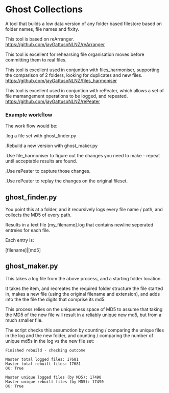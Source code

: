 # Ghost Collections

A tool that builds a low data version of any folder based filestore based on folder names, file names and fixity.

This tool is based on reArranger. https://github.com/jayGattusoNLNZ/reArranger  

This tool is excellent for rehearsing file organisation moves before committing them to real files. 

This tool is excellent used in conjuntion with files_harmoniser, supporting the comparison of 2 folders, looking for duplicates and new files. https://github.com/jayGattusoNLNZ/files_harmoniser 

This tool is excellent used in conjuntion with rePeater, which allows a set of file mamangement operations to be logged, and repeated. https://github.com/jayGattusoNLNZ/rePeater 

### Example workflow

The work flow would be: 

.log a file set with ghost_finder.py

.Rebuild a new version with ghost_maker.py

.Use file_harmoniser to figure out the changes you need to make - repeat until acceptable results are found. 

.Use rePeater to capture those changes. 

.Use rePeater to replay the changes on the original fileset. 

## ghost_finder.py

You point this at a folder, and it recursively logs every file name / path, and collects the MD5 of every path. 

Results in a text file [my_filename].log that contains newline seperated entreies for each file. 

Each entry is:

[filename]|[md5]

## ghost_maker.py

This takes a log file from the above process, and a starting folder location. 

It takes the item, and recreates the required folder structure the file started in, makes a new file (using the original filename and extension), and adds into the the file the digits that comprise its md5. 

This process relies on the uniqueness space of MD5 to assume that taking the MD5 of the new file will result in a reliably unique new md5, but from a much smaller file. 

The script checks this assumotion by counting / comparing the unique files in the log and the new folder, and counting / comparing the number of unique md5s in the log vs the new file set:


    Finished rebuild - checking outcome
    
    Master total logged files: 17681
    Master total rebuilt files: 17681
    OK: True

    Master unique logged files (by MD5): 17490
    Master unique rebuilt files (by MD5): 17490
    OK: True
